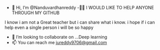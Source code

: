 - 👋 Hi, I’m @Nanduvardhanreddy
-📝📑
 I WOULD LIKE TO HELP ANYONE THROUGH MY GITHUB

I know i am not a Great teacher but i can share what i know. i hope if i can help even a single person i will be so happy
- 💞️ I’m looking to collaborate on ...Deep learning
- 📫 You can reach me jureddy9706@gmail.com

<!---
jureddy9706/jureddy9706 is a ✨ special ✨ repository because its `README.md` (this file) appears on your GitHub profile.
You can click the Preview link to take a look at your changes.
--->
